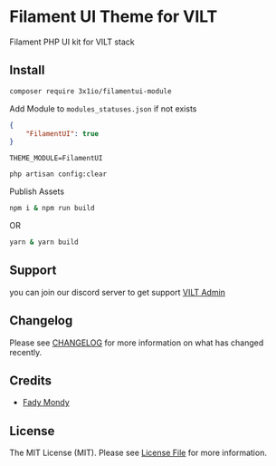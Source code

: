# Filament UI Theme for VILT

Filament PHP UI kit for VILT stack

## Install

```bash
composer require 3x1io/filamentui-module
```
Add Module to `modules_statuses.json` if not exists

```json
{
    "FilamentUI": true
}
```

```dotenv
THEME_MODULE=FilamentUI
```

```bash
php artisan config:clear
```

Publish Assets

```bash
npm i & npm run build
```

OR

```bash
yarn & yarn build
```


## Support

you can join our discord server to get support [VILT Admin](https://discord.gg/HUNYbgKDdx)

## Changelog

Please see [CHANGELOG](CHANGELOG.md) for more information on what has changed recently.

## Credits

- [Fady Mondy](https://github.com/3x1io)

## License

The MIT License (MIT). Please see [License File](LICENSE.md) for more information.

